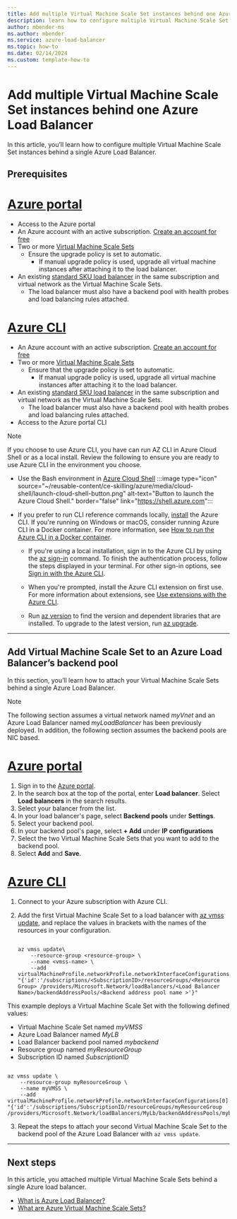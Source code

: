 ```yaml
---
title: Add multiple Virtual Machine Scale Set instances behind one Azure Load Balancer 
description: learn how to configure multiple Virtual Machine Scale Set instances behind a single Azure load Balancer.
author: mbender-ms
ms.author: mbender
ms.service: azure-load-balancer
ms.topic: how-to 
ms.date: 02/14/2024
ms.custom: template-how-to
---
```


# Add multiple Virtual Machine Scale Set instances behind one Azure Load Balancer 

In this article, you’ll learn how to configure multiple Virtual Machine Scale Set instances behind a single Azure Load Balancer.

## Prerequisites

# [Azure portal](#tab/azureportal)

- Access to the Azure portal
- An Azure account with an active subscription. [Create an account for free](https://azure.microsoft.com/free/?WT.mc_id=A261C142F)
- Two or more [Virtual Machine Scale Sets](../virtual-machine-scale-sets/quick-create-portal.md)
  - Ensure the upgrade policy is set to automatic.
    - If manual upgrade policy is used, upgrade all virtual machine instances after attaching it to the load balancer.  
- An existing [standard SKU load balancer](quickstart-load-balancer-standard-internal-portal.md) in the same subscription and virtual network as the Virtual Machine Scale Sets.
  - The load balancer must also have a backend pool with health probes and load balancing rules attached.

# [Azure CLI](#tab/azurecli/)

- An Azure account with an active subscription. [Create an account for free](https://azure.microsoft.com/free/?WT.mc_id=A261C142F)
- Two or more [Virtual Machine Scale Sets](../virtual-machine-scale-sets/quick-create-portal.md)
  - Ensure that the upgrade policy is set to automatic.
    - If manual upgrade policy is used, upgrade all virtual machine instances after attaching it to the load balancer.  
- An existing [standard SKU load balancer](quickstart-load-balancer-standard-internal-portal.md) in the same subscription and virtual network as the Virtual Machine Scale Sets.
  - The load balancer must also have a backend pool with health probes and load balancing rules attached.
- Access to the Azure portal CLI

> [!NOTE]
> If you choose to use Azure CLI, you have can run AZ CLI in Azure Cloud Shell or as a local install. Review the following to ensure you are ready to use Azure CLI in the environment you choose. 

- Use the Bash environment in [Azure Cloud Shell](../cloud-shell/quickstart.md)
  :::image type="icon" source="~/reusable-content/ce-skilling/azure/media/cloud-shell/launch-cloud-shell-button.png" alt-text="Button to launch the Azure Cloud Shell." border="false" link="https://shell.azure.com":::
- If you prefer to run CLI reference commands locally, [install](/cli/azure/install-azure-cli) the Azure CLI. If you're running on Windows or macOS, consider running Azure CLI in a Docker container. For more information, see [How to run the Azure CLI in a Docker container](/cli/azure/run-azure-cli-docker).

  - If you're using a local installation, sign in to the Azure CLI by using the [az sign-in](/cli/azure/reference-index#az-login) command. To finish the authentication process, follow the steps displayed in your terminal. For other sign-in options, see [Sign in with the Azure CLI](/cli/azure/authenticate-azure-cli).

  - When you're prompted, install the Azure CLI extension on first use. For more information about extensions, see [Use extensions with the Azure CLI](/cli/azure/azure-cli-extensions-overview).

  - Run [az version](/cli/azure/reference-index?#az-version) to find the version and dependent libraries that are installed. To upgrade to the latest version, run [az upgrade](/cli/azure/reference-index?#az-upgrade).

---

## Add Virtual Machine Scale Set to an Azure Load Balancer’s backend pool 

In this section, you’ll learn how to attach your Virtual Machine Scale Sets behind a single Azure Load Balancer.

> [!NOTE] 
> The following section assumes a virtual network named *myVnet* and an Azure Load Balancer named *myLoadBalancer* has been previously deployed. In addition, the following section assumes the backend pools are NIC based.  

# [Azure portal](#tab/azureportal)

1. Sign in to the [Azure portal](https://portal.azure.com).
1. In the search box at the top of the portal, enter **Load balancer**. Select **Load balancers** in the search results.
1. Select your balancer from the list.
1. In your load balancer's page, select **Backend pools** under **Settings**.
1. Select your backend pool.
1. In your backend pool's page, select **+ Add** under **IP configurations**
1. Select the two Virtual Machine Scale Sets that you want to add to the backend pool.
1. Select **Add** and **Save**.

# [Azure CLI](#tab/azurecli/)

1. Connect to your Azure subscription with Azure CLI.
1. Add the first Virtual Machine Scale Set to a load balancer with [az vmss update](/cli/azure/vmss#az-vmss-update), and replace the values in brackets with the names of the resources in your configuration.

    ```azurecli
    
    az vmss update\
        --resource-group <resource-group> \
        --name <vmss-name> \
        --add  virtualMachineProfile.networkProfile.networkInterfaceConfigurations[0].ipConfigurations[0].loadBalancerBackendAddressPools "{'id':'/subscriptions/<SubscriptionID>/resourceGroups/<Resource Group> /providers/Microsoft.Network/loadBalancers/<Load Balancer Name>/backendAddressPools/<Backend address pool name >'}" 
    
    ```
This example deploys a Virtual Machine Scale Set with the following defined values:  

- Virtual Machine Scale Set named *myVMSS*
- Azure Load Balancer named *MyLB*
- Load Balancer backend pool named *mybackend*
- Resource group named *myResourceGroup*
- Subscription ID named *SubscriptionID* 
```azurecli

az vmss update \ 
    --resource-group myResourceGroup \
    --name myVMSS \
    --add virtualMachineProfile.networkProfile.networkInterfaceConfigurations[0].ipConfigurations[0].loadBalancerBackendAddressPools "{'id':'/subscriptions/SubscriptionID/resourceGroups/myResourceGroup /providers/Microsoft.Network/loadBalancers/MyLb/backendAddressPools/mybackend'}" 

```

3. Repeat the steps to attach your second Virtual Machine Scale Set to the backend pool of the Azure Load Balancer with `az vmss update`.

---
## Next steps

In this article, you attached multiple Virtual Machine Scale Sets behind a single Azure load balancer.

- [What is Azure Load Balancer?](load-balancer-overview.md)
- [What are Azure Virtual Machine Scale Sets?](../virtual-machine-scale-sets/overview.md)

